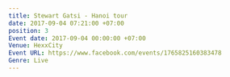 ```yaml
---
title: Stewart Gatsi - Hanoi tour
date: 2017-09-04 07:21:00 +07:00
position: 3
Event date: 2017-09-04 00:00:00 +07:00
Venue: HexxCity
Event URL: https://www.facebook.com/events/1765825160383478
Genre: Live
---
```


